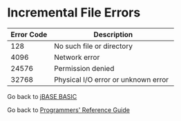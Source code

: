 # Incremental File Errors

<PageHeader />

| Error Code |  Description |
| --- | --- |
| 128 | No such file or directory |
| 4096 | Network error |
| 24576 | Permission denied |
| 32768 | Physical I/O error or unknown error  |

Go back to [jBASE BASIC](./../README.md)  

Go back to [Programmers' Reference Guide](./../../reference-guides/jbc/README.md)

<PageFooter />

